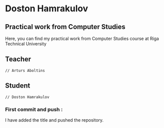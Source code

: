 # Doston Hamrakulov

## Practical work from Computer Studies
  
Here, you can find my practical work from Computer Studies course at Riga Technical University


## Teacher
```[artursaboltins]
// Arturs Aboltins 
```
## Student
```[dostonhamrakulov]
// Doston Hamrakulov 
```

### First commit and push :

I have added the title and pushed the repository.
